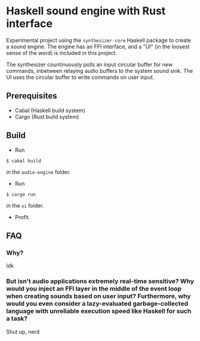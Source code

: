 # Haskell sound engine with Rust interface

Experimental project using the `synthesizer-core` Haskell package to create a sound engine. The engine has an FFI interface, and a "UI" (in the loosest sense of the word) is included in this project.

The synthesizer countinuously polls an input circular buffer for new commands, inbetween relaying audio buffers to the system sound sink. The UI uses the circular buffer to write commands on user input.

## Prerequisites

- Cabal (Haskell build system)
- Cargo (Rust build system)

## Build

- Run
```
$ cabal build
```

in the `audio-engine` folder.

- Run
```
$ cargo run
```

in the `ui` folder.

- Profit.

## FAQ

### Why?

Idk

### But isn't audio applications extremely real-time sensitive? Why would you inject an FFI layer in the middle of the event loop when creating sounds based on user input? Furthermore, why would you even consider a lazy-evaluated garbage-collected language with unreliable execution speed like Haskell for such a task?

Shut up, nerd
